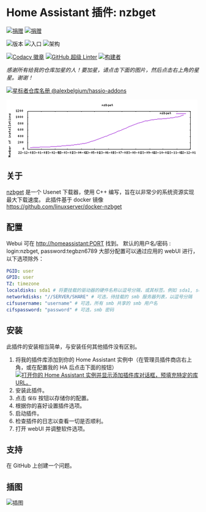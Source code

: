 # Home Assistant 插件: nzbget

[![捐赠][donation-badge]](https://www.buymeacoffee.com/alexbelgium)
[![捐赠][paypal-badge]](https://www.paypal.com/donate/?hosted_button_id=DZFULJZTP3UQA)

![版本](https://img.shields.io/badge/dynamic/json?label=Version&query=%24.version&url=https%3A%2F%2Fraw.githubusercontent.com%2Falexbelgium%2Fhassio-addons%2Fmaster%2Fnzbget%2Fconfig.json)
![入口](https://img.shields.io/badge/dynamic/json?label=Ingress&query=%24.ingress&url=https%3A%2F%2Fraw.githubusercontent.com%2Falexbelgium%2Fhassio-addons%2Fmaster%2Fnzbget%2Fconfig.json)
![架构](https://img.shields.io/badge/dynamic/json?color=success&label=Arch&query=%24.arch&url=https%3A%2F%2Fraw.githubusercontent.com%2Falexbelgium%2Fhassio-addons%2Fmaster%2Fnzbget%2Fconfig.json)

[![Codacy 徽章](https://app.codacy.com/project/badge/Grade/9c6cf10bdbba45ecb202d7f579b5be0e)](https://www.codacy.com/gh/alexbelgium/hassio-addons/dashboard?utm_source=github.com&utm_medium=referral&utm_content=alexbelgium/hassio-addons&utm_campaign=Badge_Grade)
[![GitHub 超级 Linter](https://img.shields.io/github/actions/workflow/status/alexbelgium/hassio-addons/weekly-supelinter.yaml?label=Lint%20code%20base)](https://github.com/alexbelgium/hassio-addons/actions/workflows/weekly-supelinter.yaml)
[![构建者](https://img.shields.io/github/actions/workflow/status/alexbelgium/hassio-addons/onpush_builder.yaml?label=Builder)](https://github.com/alexbelgium/hassio-addons/actions/workflows/onpush_builder.yaml)

[donation-badge]: https://img.shields.io/badge/Buy%20me%20a%20coffee%20(no%20paypal)-%23d32f2f?logo=buy-me-a-coffee&style=flat&logoColor=white
[paypal-badge]: https://img.shields.io/badge/Buy%20me%20a%20coffee%20with%20Paypal-0070BA?logo=paypal&style=flat&logoColor=white

_感谢所有给我的仓库加星的人！要加星，请点击下面的图片，然后点击右上角的星星。谢谢！_

[![星标者仓库名册 @alexbelgium/hassio-addons](https://raw.githubusercontent.com/alexbelgium/hassio-addons/master/.github/stars2.svg)](https://github.com/alexbelgium/hassio-addons/stargazers)

![下载演变](https://raw.githubusercontent.com/alexbelgium/hassio-addons/master/nzbget/stats.png)

## 关于

[nzbget](http://nzbget.net/) 是一个 Usenet 下载器，使用 C++ 编写，旨在以非常少的系统资源实现最大下载速度。
此插件基于 docker 镜像 https://github.com/linuxserver/docker-nzbget

## 配置

Webui 可在 <http://homeassistant:PORT> 找到。
默认的用户名/密码 : login:nzbget, password:tegbzn6789
大部分配置可以通过应用的 webUI 进行，以下选项除外：

```yaml
PGID: user
GPID: user
TZ: timezone
localdisks: sda1 # 将要挂载的驱动器的硬件名称以逗号分隔，或其标签。例如 sda1, sdb1, MYNAS...
networkdisks: "//SERVER/SHARE" # 可选，待挂载的 smb 服务器列表，以逗号分隔
cifsusername: "username" # 可选，所有 smb 共享的 smb 用户名
cifspassword: "password" # 可选，smb 密码
```

## 安装

此插件的安装相当简单，与安装任何其他插件没有区别。

1. 将我的插件库添加到你的 Home Assistant 实例中（在管理员插件商店右上角，或在配置我的 HA 后点击下面的按钮）
   [![打开你的 Home Assistant 实例并显示添加插件库对话框，预填充特定的库 URL。](https://my.home-assistant.io/badges/supervisor_add_addon_repository.svg)](https://my.home-assistant.io/redirect/supervisor_add_addon_repository/?repository_url=https%3A%2F%2Fgithub.com%2Falexbelgium%2Fhassio-addons)
2. 安装此插件。
3. 点击 `保存` 按钮以存储你的配置。
4. 根据你的喜好设置插件选项。
5. 启动插件。
6. 检查插件的日志以查看一切是否顺利。
7. 打开 webUI 并调整软件选项。

## 支持

在 GitHub 上创建一个问题。

## 插图

![插图](https://nzbget.com/img/slider/artistdetails.png)

[repository]: https://github.com/alexbelgium/hassio-addons